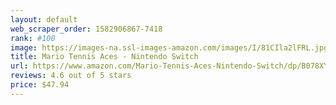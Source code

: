 ```yaml
---
layout: default 
﻿web_scraper_order: 1582906867-7418
rank: #100
image: https://images-na.ssl-images-amazon.com/images/I/81CIla2lFRL.jpg
title: Mario Tennis Aces - Nintendo Switch
url: https://www.amazon.com/Mario-Tennis-Aces-Nintendo-Switch/dp/B078XYF9SV/ref=zg_mw_videogames_100?_encoding=UTF8&psc=1&refRID=C62WCF5X3M60X6CESHWA
reviews: 4.6 out of 5 stars
price: $47.94 
---
```

